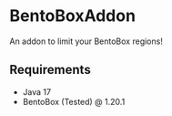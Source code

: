 # BentoBoxAddon
An addon to limit your BentoBox regions!

## Requirements
- Java 17
- BentoBox (Tested) @ 1.20.1
